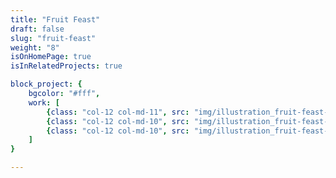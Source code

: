 ```yaml
---
title: "Fruit Feast"
draft: false
slug: "fruit-feast"
weight: "8"
isOnHomePage: true
isInRelatedProjects: true

block_project: {
	bgcolor: "#fff",
	work: [ 
		{class: "col-12 col-md-11", src: "img/illustration_fruit-feast-01.jpg"},
		{class: "col-12 col-md-10", src: "img/illustration_fruit-feast-02.png"},
		{class: "col-12 col-md-10", src: "img/illustration_fruit-feast-03.png"},
	]
}

---
```

